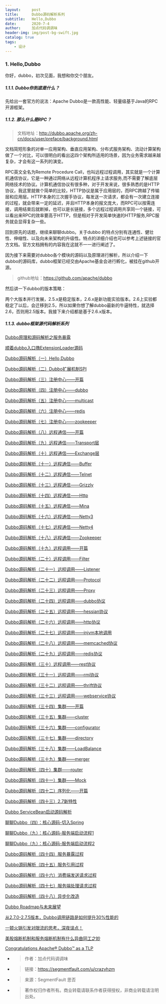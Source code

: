 ```yaml
---
layout:     post
title:      Dubbo源码解析系列
subtitle:   Hello,Dubbo
date:       2020-7-4
author:     加点代码调调味
header-img: img/post-bg-swift.jpg
catalog: true
tags:
    - 设计
---
```


### 1. Hello,Dubbo
你好，dubbo，初次见面，我想和你交个朋友。

##### 1.1.1. Dubbo你到底是什么？
先给出一套官方的说法：Apache Dubbo是一款高性能、轻量级基于Java的RPC开源框架。

##### 1.1.2. 那么什么是RPC？
> 文档地址：http://dubbo.apache.org/zh-cn/docs/user/preface/background.html

文档简短形象的对单一应用架构、垂直应用架构、分布式服务架构、流动计算架构做了一个对比，可以很明白的看出这四个架构所适用的场景，因为业务需求越来越复杂，才会有这一系列的演变。

RPC英文全名为Remote Procedure Call，也叫远程过程调用，其实就是一个计算机通信协议，它是一种通过网络从远程计算机程序上请求服务,而不需要了解底层网络技术的协议。计算机通信协议有很多种，对于开发来说，很多熟悉的是HTTP协议，我这里就做个简单的比较，HTTP协议是属于应用层的，而RPC跨越了传输层和应用层。HTTP本身的三次握手协议，每发送一次请求，都会有一次建立连接的过程，就会带来一定的延迟，并且HTTP本身的报文庞大，而RPC可以按需连接，调用结束后就断掉，也可以是长链接，多个远程过程调用共享同一个链接，可以看出来RPC的效率要高于HTTP，但是相对于开发简单快速的HTTP服务,RPC服务就会显得复杂一些。

回到原先的话题，继续来聊聊dubbo。关于dubbo 的特点分别有连通性、健壮性、伸缩性、以及向未来架构的升级性。特点的详细介绍也可以参考上述链接的官方文档。官方文档拥有的内容我在这就不一一进行阐述了。

因为接下来需要对dubbo各个模块的源码以及原理进行解析，所以介绍一下dubbo的源码库，dubbo框架已经交由Apache基金会进行孵化，被挂在github开源。

> github地址：https://github.com/apache/dubbo

然后讲一下dubbo的版本策略：

两个大版本并行发展，2.5.x是稳定版本，2.6.x是新功能实验版本。2.6上实验都稳定了以后，会迁移到2.5，所以如果你想了解dubbo最新的牛逼特性，就选择2.6，否则用2.5版本。我接下来介绍都是基于2.6.x版本。

##### 1.1.3. dubbo框架源代码解析系列

[Dubbo原理和源码解析之服务暴露](https://www.cnblogs.com/cyfonly/p/9127712.html)

[顺着dubbo入口撸ExtensionLoader源码](https://www.jianshu.com/p/2f4eeb8ef93a)

[Dubbo源码解析（一）Hello,Dubbo](https://segmentfault.com/a/1190000016741532)

[Dubbo源码解析（二）Dubbo扩展机制SPI](https://segmentfault.com/a/1190000016842868)

[Dubbo源码解析（三）注册中心——开篇](https://segmentfault.com/a/1190000016905715)

[Dubbo源码解析（四）注册中心——dubbo](https://segmentfault.com/a/1190000016921721)

[Dubbo源码解析（五）注册中心——multicast](https://segmentfault.com/a/1190000016970061)

[Dubbo源码解析（六）注册中心——redis](https://segmentfault.com/a/1190000017062594)

[Dubbo源码解析（七）注册中心——zookeeper](https://segmentfault.com/a/1190000017132620)

[Dubbo源码解析（八）远程通信——开篇](https://segmentfault.com/a/1190000017274525)

[Dubbo源码解析（九）远程通信——Transport层](https://segmentfault.com/a/1190000017390253)

[Dubbo源码解析（十）远程通信——Exchange层](https://segmentfault.com/a/1190000017467343)

[Dubbo源码解析（十一）远程通信——Buffer](https://segmentfault.com/a/1190000017483889)

[Dubbo源码解析（十二）远程通信——Telnet](https://segmentfault.com/a/1190000017485091)

[Dubbo源码解析（十三）远程通信——Grizzly](https://segmentfault.com/a/1190000017496988)

[Dubbo源码解析（十四）远程通信——Http](https://segmentfault.com/a/1190000017508549)

[Dubbo源码解析（十五）远程通信——Mina](https://segmentfault.com/a/1190000017519378)

[Dubbo源码解析（十六）远程通信——Netty3](https://segmentfault.com/a/1190000017530167)

[Dubbo源码解析（十七）远程通信——Netty4](https://segmentfault.com/a/1190000017553202)

[Dubbo源码解析（十八）远程通信——Zookeeper](https://segmentfault.com/a/1190000017565522)

[Dubbo源码解析（十九）远程调用——开篇](https://segmentfault.com/a/1190000017787521)

[Dubbo源码解析（二十）远程调用——Filter](https://segmentfault.com/a/1190000017815616)

[Dubbo源码解析（二十一）远程调用——Listener](https://segmentfault.com/a/1190000017827073)

[Dubbo源码解析（二十二）远程调用——Protocol](https://segmentfault.com/a/1190000017854954)

[Dubbo源码解析（二十三）远程调用——Proxy](https://segmentfault.com/a/1190000017892690)

[Dubbo源码解析（二十四）远程调用——dubbo协议](https://segmentfault.com/a/1190000017973639)

[Dubbo源码解析（二十五）远程调用——hessian协议](https://segmentfault.com/a/1190000017998711)

[Dubbo源码解析（二十六）远程调用——http协议](https://segmentfault.com/a/1190000018002784)

[Dubbo源码解析（二十七）远程调用——injvm本地调用](https://segmentfault.com/a/1190000018016406)

[Dubbo源码解析（二十八）远程调用——memcached协议](https://segmentfault.com/a/1190000018034217)

[Dubbo源码解析（二十九）远程调用——redis协议](https://segmentfault.com/a/1190000018045851)

[Dubbo源码解析（三十）远程调用——rest协议](https://segmentfault.com/a/1190000018054361)

[Dubbo源码解析（三十一）远程调用——rmi协议](https://segmentfault.com/a/1190000018098414)

[Dubbo源码解析（三十二）远程调用——thrift协议](https://segmentfault.com/a/1190000018070746)

[Dubbo源码解析（三十三）远程调用——webservice协议](https://segmentfault.com/a/1190000018079811)

[Dubbo源码解析（三十四）集群——开篇](https://segmentfault.com/a/1190000018088905)

[Dubbo源码解析（三十五）集群——cluster](https://segmentfault.com/a/1190000018099552)

[Dubbo源码解析（三十六）集群——configurator](https://segmentfault.com/a/1190000018100997)

[Dubbo源码解析（三十七）集群——directory](https://segmentfault.com/a/1190000018102784)

[Dubbo源码解析（三十八）集群——LoadBalance](https://segmentfault.com/a/1190000018105767)

[Dubbo源码解析（三十九）集群——merger](https://segmentfault.com/a/1190000018121914)

[Dubbo源码解析（四十）集群——router](https://segmentfault.com/a/1190000018141200)

[Dubbo源码解析（四十一）集群——Mock](https://segmentfault.com/a/1190000018154297)

[Dubbo源码解析（四十二）序列化——开篇](https://segmentfault.com/a/1190000018505481)

[Dubbo源码解析（四十三）2.7新特性](https://segmentfault.com/a/1190000018657457)

[Dubbo ServiceBean启动源码解析](https://blog.csdn.net/wanbf123/article/details/80452135)

[聊聊Dubbo（四）：核心源码-切入Spring](https://blog.csdn.net/wanbf123/article/details/80452135)

[聊聊Dubbo（九）：核心源码-服务端启动流程1](https://juejin.im/post/6844903697575575560)

[聊聊Dubbo（九）：核心源码-服务端启动流程2](https://juejin.im/post/6844903697634295816)

[Dubbo源码解析（四十四）服务暴露过程](https://segmentfault.com/a/1190000018953699)

[Dubbo源码解析（四十五）服务引用过程](https://segmentfault.com/a/1190000018999555)

[Dubbo源码解析（四十六）消费端发送请求过程](https://segmentfault.com/a/1190000019387309)

[Dubbo源码解析（四十七）服务端处理请求过程](https://segmentfault.com/a/1190000019420778)

[Dubbo源码解析（四十八）异步化改造](https://segmentfault.com/a/1190000019960031)

[Dubbo Roadmap与未来展望](https://segmentfault.com/a/1190000021821028)

[从2.7.0-2.7.5版本，Dubbo调用链路是如何提升30%性能的](https://segmentfault.com/a/1190000021886082)

[一顿火锅引发对限流的思考，深夜误点！](https://segmentfault.com/a/1190000021940066)

[美股熔断机制和服务熔断机制有什么异曲同工之妙](https://segmentfault.com/a/1190000021973914)

[Congratulations Apache® Dubbo™ as a TLP](https://segmentfault.com/a/1190000019245932)


- >作者：加点代码调调味
- >链接：https://segmentfault.com/u/crazyhzm
- >来源：SegmentFault 思否
- >著作权归作者所有。商业转载请联系作者获得授权，非商业转载请注明出处。




